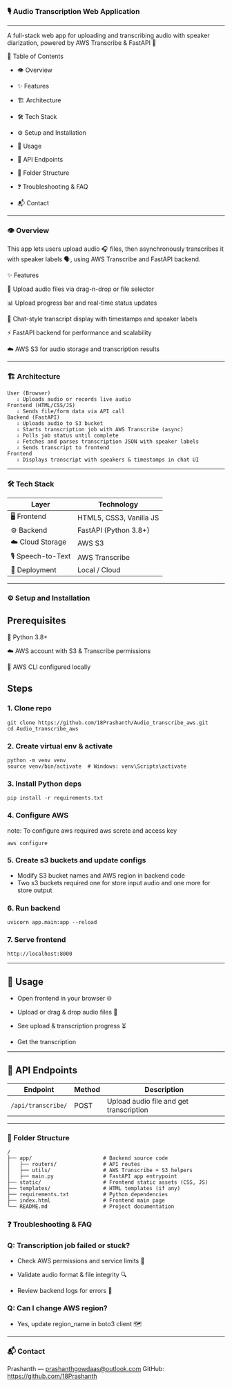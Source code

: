 ### 🎙️ Audio Transcription Web Application

---

A full-stack web app for uploading and transcribing audio with speaker diarization, powered by AWS Transcribe & FastAPI 🚀

📑 Table of Contents

- 👁️ Overview

- ✨ Features

- 🏗️ Architecture

- 🛠️ Tech Stack

- ⚙️ Setup and Installation

- 🚀 Usage

- 🔗 API Endpoints

- 📂 Folder Structure

- ❓ Troubleshooting & FAQ

- 📬 Contact

---

### 👁️ Overview

This app lets users upload audio 🎧 files, then asynchronously transcribes it with speaker labels 🗣️, using AWS Transcribe and FastAPI backend.

✨ Features

📂 Upload audio files via drag-n-drop or file selector

📊 Upload progress bar and real-time status updates

💬 Chat-style transcript display with timestamps and speaker labels

⚡ FastAPI backend for performance and scalability

☁️ AWS S3 for audio storage and transcription results

---

### 🏗️ Architecture

```
User (Browser)
   ⇩ Uploads audio or records live audio
Frontend (HTML/CSS/JS)
   ⇩ Sends file/form data via API call
Backend (FastAPI)
   ⇩ Uploads audio to S3 bucket
   ⇩ Starts transcription job with AWS Transcribe (async)
   ⇩ Polls job status until complete
   ⇩ Fetches and parses transcription JSON with speaker labels
   ⇩ Sends transcript to frontend
Frontend
   ⇩ Displays transcript with speakers & timestamps in chat UI
```

---

### 🛠️ Tech Stack

| Layer             | Technology              |
| ----------------- | ----------------------- |
| 🖥️ Frontend       | HTML5, CSS3, Vanilla JS |
| ⚙️ Backend        | FastAPI (Python 3.8+)   |
| ☁️ Cloud Storage  | AWS S3                  |
| 🎙️ Speech-to-Text | AWS Transcribe          |
| 🚀 Deployment     | Local / Cloud           |

---

### ⚙️ Setup and Installation

## Prerequisites

🐍 Python 3.8+

☁️ AWS account with S3 & Transcribe permissions

🔧 AWS CLI configured locally

## Steps

### 1. Clone repo

```
git clone https://github.com/18Prashanth/Audio_transcribe_aws.git
cd Audio_transcribe_aws

```

### 2. Create virtual env & activate

```
python -m venv venv
source venv/bin/activate  # Windows: venv\Scripts\activate
```

### 3. Install Python deps

```
pip install -r requirements.txt
```

### 4. Configure AWS

note: To configure aws required aws screte and access key

```
aws configure
```

### 5. Create s3 buckets and update configs

- Modify S3 bucket names and AWS region in backend code
- Two s3 buckets required one for store input audio and one more for store output

### 6. Run backend

```
uvicorn app.main:app --reload
```

### 7. Serve frontend

```
http://localhost:8000
```

---

## 🚀 Usage

- Open frontend in your browser 🌐

- Upload or drag & drop audio files 🎵

- See upload & transcription progress ⏳

- Get the transcription

---

## 🔗 API Endpoints

| Endpoint           | Method | Description                             |
| ------------------ | ------ | --------------------------------------- |
| `/api/transcribe/` | POST   | Upload audio file and get transcription |

---

### 📂 Folder Structure

```
/
├── app/                       # Backend source code
│   ├── routers/               # API routes
│   ├── utils/                 # AWS Transcribe + S3 helpers
│   ├── main.py                # FastAPI app entrypoint
├── static/                    # Frontend static assets (CSS, JS)
├── templates/                 # HTML templates (if any)
├── requirements.txt           # Python dependencies
├── index.html                 # Frontend main page
└── README.md                  # Project documentation

```

### ❓ Troubleshooting & FAQ

### Q: Transcription job failed or stuck?

- Check AWS permissions and service limits 🚦

- Validate audio format & file integrity 🔍

- Review backend logs for errors 📝

### Q: Can I change AWS region?

- Yes, update region_name in boto3 client 🗺️

---

### 📬 Contact

Prashanth — prashanthgowdaas@outlook.com
GitHub: https://github.com/18Prashanth
